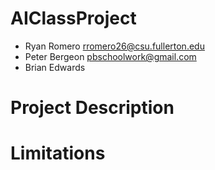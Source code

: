 # AIClassProject
- Ryan Romero         rromero26@csu.fullerton.edu
- Peter Bergeon       pbschoolwork@gmail.com
- Brian Edwards       

# Project Description

# Limitations

